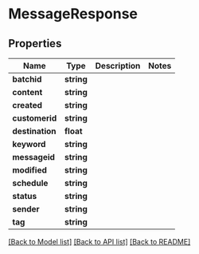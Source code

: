 # MessageResponse

## Properties
Name | Type | Description | Notes
------------ | ------------- | ------------- | -------------
**batchid** | **string** |  | 
**content** | **string** |  | 
**created** | **string** |  | 
**customerid** | **string** |  | 
**destination** | **float** |  | 
**keyword** | **string** |  | 
**messageid** | **string** |  | 
**modified** | **string** |  | 
**schedule** | **string** |  | 
**status** | **string** |  | 
**sender** | **string** |  | 
**tag** | **string** |  | 

[[Back to Model list]](../README.md#documentation-for-models) [[Back to API list]](../README.md#documentation-for-api-endpoints) [[Back to README]](../README.md)


